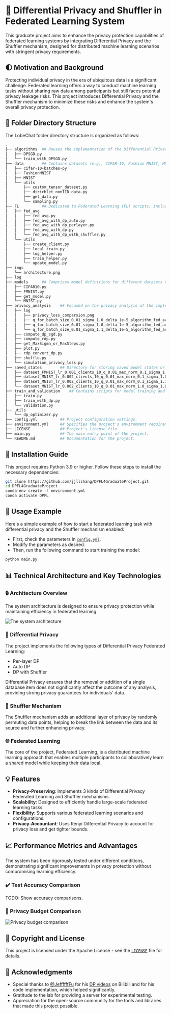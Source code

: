# 💠 Differential Privacy and Shuffler in Federated Learning System

This graduate project aims to enhance the privacy protection capabilities of federated learning systems by integrating Differential Privacy and the Shuffler mechanism, designed for distributed machine learning scenarios with stringent privacy requirements.

## 🌓 Motivation and Background

Protecting individual privacy in the era of ubiquitous data is a significant challenge. Federated learning offers a way to conduct machine learning tasks without sharing raw data among participants but still faces potential privacy leakage risks. This project introduces Differential Privacy and the Shuffler mechanism to minimize these risks and enhance the system's overall privacy protection.

## 💅 Folder Directory Structure

The LobeChat folder directory structure is organized as follows:

```bash
.
├── algorithms  ## Houses the implementation of the Differential Privacy Stochastic Gradient Descent (DPSGD) algorithm and the training script utilizing DPSGD.
│   ├── DPSGD.py
│   └── train_with_DPSGD.py
├── data        ## Contains datasets (e.g., CIFAR-10, Fashion MNIST, MNIST) and utility scripts for data handling and processing.
│   ├── cifar-10-batches-py
│   ├── FashionMNIST
│   ├── MNIST
│   └── utils
│       ├── custom_tensor_dataset.py
│       ├── dirichlet_nonIID_data.py
│       ├── get_data.py
│       └── sampling.py
├── FL          ## Dedicated to Federated Learning (FL) scripts, including various federated averaging implementations with differential privacy integrated.
│   ├── fed_avg
│   │   ├── fed_avg.py
│   │   ├── fed_avg_with_dp_auto.py
│   │   ├── fed_avg_with_dp_perlayer.py
│   │   ├── fed_avg_with_dp.py
│   │   └── fed_avg_with_dp_with_shuffler.py
│   └── utils
│       ├── create_client.py
│       ├── local_train.py
│       ├── log_helper.py
│       ├── train_helper.py
│       └── update_model.py
├── imgs
│   └── architecture.png
├── log
├── models      ## Comprises model definitions for different datasets used in the project.
│   ├── CIFAR10.py
│   ├── FMNIST.py
│   ├── get_model.py
│   └── MNIST.py
├── privacy_analysis    ## Focused on the privacy analysis of the implemented algorithms, with scripts to compute and visualize privacy metrics.
│   ├── log
│   │   ├── privacy_loss_comparsion.png
│   │   ├── q_for_batch_size_0.01_sigma_1.0_delta_1e-5_algorithm_fed_avg_with_dp.csv
│   │   ├── q_for_batch_size_0.01_sigma_1.0_delta_1e-5_algorithm_fed_avg_with_dp_with_shuffler.csv
│   │   └── q_for_batch_size_0.01_sigma_1.1_delta_1e-5_algorithm_fed_avg_with_dp.csv
│   ├── compute_dp_sgd.py
│   ├── compute_rdp.py
│   ├── get_MaxSigma_or_MaxSteps.py
│   ├── plot.py
│   ├── rdp_convert_dp.py
│   ├── shuffle.py
│   └── simulation_privacy_loss.py
├── saved_states        ## Directory for storing saved model states or training checkpoints.
│   ├── dataset_FMNIST_lr_0.001_clients_10_q_0.01_max_norm_0.1_sigma_1.0_delta_1e-05
│   ├── dataset_MNIST_lr_0.002_clients_10_q_0.01_max_norm_0.1_sigma_1.0_delta_1e-05
│   ├── dataset_MNIST_lr_0.002_clients_10_q_0.01_max_norm_0.1_sigma_1.1_delta_1e-05
│   └── dataset_MNIST_lr_0.002_clients_10_q_0.01_max_norm_1.0_sigma_1.0_delta_1e-05
├── train_and_validation    ## Contains scripts for model training and validation in a federated learning setting.
│   ├── train.py
│   ├── train_with_dp.py
│   └── validation.py
├── utils
│   └── dp_optimizer.py
├── config.yml          ## Project configuration settings.
├── environment.yml     ## Specifies the project's environment requirements.
├── LICENSE             ## Project's license file.
├── main.py             ## The main entry point of the project.
└── README.md           ## Documentation for the project.
```

## 🍳 Installation Guide

This project requires Python 3.9 or higher. Follow these steps to install the necessary dependencies:

```bash
git clone https://github.com/jjllzhang/DPFL4GraduateProject.git
cd DPFL4GraduateProject
conda env create -f environment.yml
conda activate DPFL
```

## 🧩 Usage Example

Here's a simple example of how to start a federated learning task with differential privacy and the Shuffler mechanism enabled:

- First, check the parameters in [`config.yml`](./config.yml).
- Modify the parameters as desired.
- Then, run the following command to start training the model:

```bash
python main.py
```

## 📊 Technical Architecture and Key Technologies

### 🔒 Architecture Overview

The system architecture is designed to ensure privacy protection while maintaining efficiency in federated learning.

![The system architecture](./imgs/architecture.png)

### 🔐 Differential Privacy

The project implements the following types of Differential Privacy Federated Learning:

- Per-layer DP
- Auto DP
- DP with Shuffler

Differential Privacy ensures that the removal or addition of a single database item does not significantly affect the outcome of any analysis, providing strong privacy guarantees for individuals' data.

### 🔄 Shuffler Mechanism

The Shuffler mechanism adds an additional layer of privacy by randomly permuting data points, helping to break the link between the data and its source and further enhancing privacy.

### 🌐 Federated Learning

The core of the project, Federated Learning, is a distributed machine learning approach that enables multiple participants to collaboratively learn a shared model while keeping their data local.

## 💡 Features

- **Privacy-Preserving**: Implements 3 kinds of Differential Privacy Federated Learning and Shuffler mechanisms.
- **Scalability**: Designed to efficiently handle large-scale federated learning tasks.
- **Flexibility**: Supports various federated learning scenarios and configurations.
- **Privacy-Accountant**: Uses Renyi Differential Privacy to account for privacy loss and get tighter bounds.

## 📈 Performance Metrics and Advantages

The system has been rigorously tested under different conditions, demonstrating significant improvements in privacy protection without compromising learning efficiency.

### ✔️ Test Accuracy Comparison

TODO: Show accuracy comparisons.

### 💸 Privacy Budget Comparison

![Privacy budget comparison](./privacy_analysis/log/privacy_loss_comparsion.png)

## 📜 Copyright and License

This project is licensed under the Apache License - see the [`LICENSE`](./LICENSE) file for details.

## 🙏 Acknowledgments

- Special thanks to [@JeffffffFu](https://github.com/JeffffffFu) for his [DP videos](https://space.bilibili.com/80356866/video) on Bilibili and for his code implementation, which helped significantly.
- Gratitude to the lab for providing a server for experimental testing.
- Appreciation for the open-source community for the tools and libraries that made this project possible.